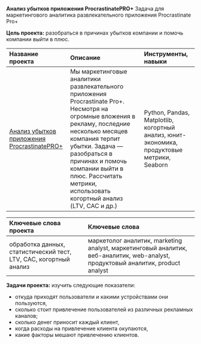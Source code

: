 **Анализ убытков приложения ProcrastinatePRO+** Задача для маркетингового аналитика развлекательного приложения Procrastinate Pro+

**Цель проекта:** разобраться в причинах убытков компании и помочь компании выйти в плюс.

|Название проекта |Описание|Инструменты, навыки | 
|:--|:--|:--|
|[Анализ убытков приложения ProcrastinatePRO+](https://github.com/Yulia-Kalenova/Portfolio_Yandex_DA/blob/main/DA_Procrastinate_Pro/YP_DA_Procrastinate_Pro.ipynb) |Мы маркетинговые аналитики развлекательного приложения Procrastinate Pro+. Несмотря на огромные вложения в рекламу, последние несколько месяцев компания терпит убытки. Задача — разобраться в причинах и помочь компании выйти в плюс. Рассчитать метрики, использовать когортный анализ (LTV, CAC и др.) |Python, Pandas, Matplotlib, когортный анализ, юнит-экономика, продуктовые метрики, Seaborn|

|Ключевые слова проекта | Ключевые слова|
|:--|:--|
|обработка данных, статистический тест, LTV, CAC, когортный анализ |маркетолог аналитик, marketing analyst, маркетинговый аналитик, веб-аналитик, web-analyst, продуктовый аналитик, product analyst |

**Задачи проекта:** изучить следующие показатели:
- откуда приходят пользователи и какими устройствами они пользуются,
- сколько стоит привлечение пользователей из различных рекламных каналов;
- сколько денег приносит каждый клиент,
- когда расходы на привлечение клиента окупаются,
- какие факторы мешают привлечению клиентов.
